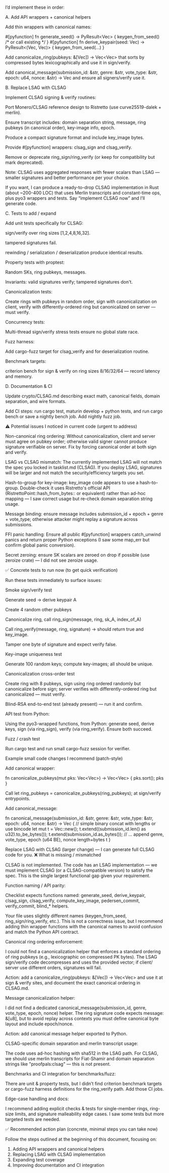I’d implement these in order:

A. Add API wrappers + canonical helpers

Add thin wrappers with canonical names:

#[pyfunction]
fn generate_seed() -> PyResult<Vec<u8>> { keygen_from_seed() /* or call existing */ }
#[pyfunction]
fn derive_keypair(seed: Vec<u8>) -> PyResult<(Vec<u8>, Vec<u8>)> { keygen_from_seed(...) }


Add canonicalize_ring(pubkeys: &[Vec<u8>]) -> Vec<Vec<u8>> that sorts by compressed bytes lexicographically and use it in sign/verify.

Add canonical_message(submission_id: &str, genre: &str, vote_type: &str, epoch: u64, nonce: &str) -> Vec<u8> and ensure all signers/verify use it.

B. Replace LSAG with CLSAG

Implement CLSAG signing & verify routines:

Port Monero/CLSAG reference design to Ristretto (use curve25519-dalek + merlin).

Ensure transcript includes: domain separation string, message, ring pubkeys (in canonical order), key-image info, epoch.

Produce a compact signature format and include key_image bytes.

Provide #[pyfunction] wrappers: clsag_sign and clsag_verify.

Remove or deprecate ring_sign/ring_verify (or keep for compatibility but mark deprecated).

Note: CLSAG uses aggregated responses with fewer scalars than LSAG — smaller signatures and better performance per your choice.

If you want, I can produce a ready-to-drop CLSAG implementation in Rust (about ~200-400 LOC) that uses Merlin transcripts and constant-time ops, plus pyo3 wrappers and tests. Say “implement CLSAG now” and I’ll generate code.

C. Tests to add / expand

Add unit tests specifically for CLSAG:

sign/verify over ring sizes [1,2,4,8,16,32].

tampered signatures fail.

rewinding / serialization / deserialization produce identical results.

Property tests with proptest:

Random SKs, ring pubkeys, messages.

Invariants: valid signatures verify; tampered signatures don't.

Canonicalization tests:

Create rings with pubkeys in random order, sign with canonicalization on client, verify with differently-ordered ring but canonicalized on server — must verify.

Concurrency tests:

Multi-thread sign/verify stress tests ensure no global state race.

Fuzz harness:

Add cargo-fuzz target for clsag_verify and for deserialization routine.

Benchmark targets:

criterion bench for sign & verify on ring sizes 8/16/32/64 — record latency and memory.

D. Documentation & CI

Update crypto/CLSAG.md describing exact math, canonical fields, domain separation, and wire formats.

Add CI steps: run cargo test, maturin develop + python tests, and run cargo bench or save a nightly bench job. Add nightly fuzz job.

⚠️ Potential issues I noticed in current code (urgent to address)

Non-canonical ring ordering: Without canonicalization, client and server must agree on pubkey order; otherwise valid signer cannot produce signature verifiable on server. Fix by forcing canonical order at both sign and verify.

LSAG vs CLSAG mismatch: The currently implemented LSAG will not match the spec you locked in tasklist.md (CLSAG). If you deploy LSAG, signatures will be larger and not match the security/efficiency targets you set.

Hash-to-group for key-image: key_image code appears to use a hash-to-group. Double-check it uses Ristretto's official API (RistrettoPoint::hash_from_bytes::<Sha512> or equivalent) rather than ad-hoc mapping — I saw correct usage but re-check domain separation string usage.

Message binding: ensure message includes submission_id + epoch + genre + vote_type; otherwise attacker might replay a signature across submissions.

FFI panic handling: Ensure all public #[pyfunction] wrappers catch_unwind panics and return proper Python exceptions (I saw some map_err but confirm global panic conversion).

Secret zeroing: ensure SK scalars are zeroed on drop if possible (use zeroize crate) — I did not see zeroize usage.

✅ Concrete tests to run now (to get quick verification)

Run these tests immediately to surface issues:

Smoke sign/verify test

Generate seed → derive keypair A

Create 4 random other pubkeys

Canonicalize ring, call ring_sign(message, ring, sk_A, index_of_A)

Call ring_verify(message, ring, signature) → should return true and key_image.

Tamper one byte of signature and expect verify false.

Key-image uniqueness test

Generate 100 random keys; compute key-images; all should be unique.

Canonicalization cross-order test

Create ring with 8 pubkeys, sign using ring ordered randomly but canonicalize before sign; server verifies with differently-ordered ring but canonicalized — must verify.

Blind-RSA end-to-end test (already present) — run it and confirm.

API test from Python:

Using the pyo3-wrapped functions, from Python: generate seed, derive keys, sign (via ring_sign), verify (via ring_verify). Ensure both succeed.

Fuzz / crash test

Run cargo test and run small cargo-fuzz session for verifier.

Example small code changes I recommend (patch-style)

Add canonical wrapper:

fn canonicalize_pubkeys(mut pks: Vec<Vec<u8>>) -> Vec<Vec<u8>> {
    pks.sort();
    pks
}


Call let ring_pubkeys = canonicalize_pubkeys(ring_pubkeys); at sign/verify entrypoints.

Add canonical_message:

fn canonical_message(submission_id: &str, genre: &str, vote_type: &str, epoch: u64, nonce: &str) -> Vec<u8> {
    // simple binary concat with lengths or use bincode
    let mut t = Vec::new();
    t.extend((submission_id.len() as u32).to_be_bytes());
    t.extend(submission_id.as_bytes());
    // ... append genre, vote_type, epoch (u64 BE), nonce length+bytes
    t
}


Replace LSAG with CLSAG (larger change) — I can generate full CLSAG code for you.
❌ What is missing / mismatched

CLSAG is not implemented. The code has an LSAG implementation — we must implement CLSAG (or a CLSAG-compatible version) to satisfy the spec. This is the single largest functional gap given your requirement.

Function naming / API parity:

Checklist expects functions named: generate_seed, derive_keypair, clsag_sign, clsag_verify, compute_key_image, pedersen_commit, verify_commit, blind_* helpers.

Your file uses slightly different names (keygen_from_seed, ring_sign/ring_verify, etc.). This is not a correctness issue, but I recommend adding thin wrapper functions with the canonical names to avoid confusion and match the Python API contract.

Canonical ring ordering enforcement:

I could not find a canonicalization helper that enforces a standard ordering of ring pubkeys (e.g., lexicographic on compressed PK bytes). The LSAG sign/verify code decompresses and uses the provided vector; if client/ server use different orders, signatures will fail.

Action: add a canonicalize_ring(pubkeys: &[Vec<u8>]) -> Vec<Vec<u8>> and use it at sign & verify sites, and document the exact canonical ordering in CLSAG.md.

Message canonicalization helper:

I did not find a dedicated canonical_message(submission_id, genre, vote_type, epoch, nonce) helper. The ring signature code expects message: &[u8], but to avoid replay across contexts you must define canonical byte layout and include epoch/nonce.

Action: add canonical message helper exported to Python.

CLSAG-specific domain separation and merlin transcript usage:

The code uses ad-hoc hashing with sha512 in the LSAG path. For CLSAG, we should use merlin transcripts for Fiat-Shamir and domain separation strings like "proofpals:clsag" — this is not present.

Benchmarks and CI integration for benchmarks/fuzz:

There are unit & property tests, but I didn’t find criterion benchmark targets or cargo-fuzz harness definitions for the ring_verify path. Add those CI jobs.

Edge-case handling and docs:

I recommend adding explicit checks & tests for single-member rings, ring-size limits, and signature malleability edge cases. I saw some tests but more targeted tests are needed.

✅ Recommended action plan (concrete, minimal steps you can take now)

Follow the steps outlined at the beginning of this document, focusing on:
1. Adding API wrappers and canonical helpers
2. Replacing LSAG with CLSAG implementation
3. Expanding test coverage
4. Improving documentation and CI integration

